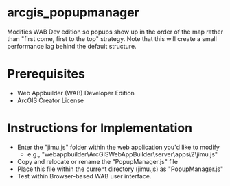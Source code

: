 # arcgis_popupmanager
Modifies WAB Dev edition so popups show up in the order of the map rather than "first come, first to the top" strategy. Note that this will create a small performance lag behind the default structure.

# Prerequisites
- Web Appbuilder (WAB) Developer Edition
- ArcGIS Creator License

# Instructions for Implementation
- Enter the "jimu.js" folder within the web application you'd like to modify
  - e.g., "webappbuilder\ArcGISWebAppBuilder\server\apps\2\jimu.js"
- Copy and relocate or rename the "PopupManager.js" file 
- Place this file within the current directory (jimu.js) as "PopupManager.js"
- Test within Browser-based WAB user interface. 


